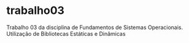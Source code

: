 # trabalho03
Trabalho 03 da disciplina de Fundamentos de Sistemas Operacionais. Utilização de Bibliotecas Estáticas e Dinâmicas
